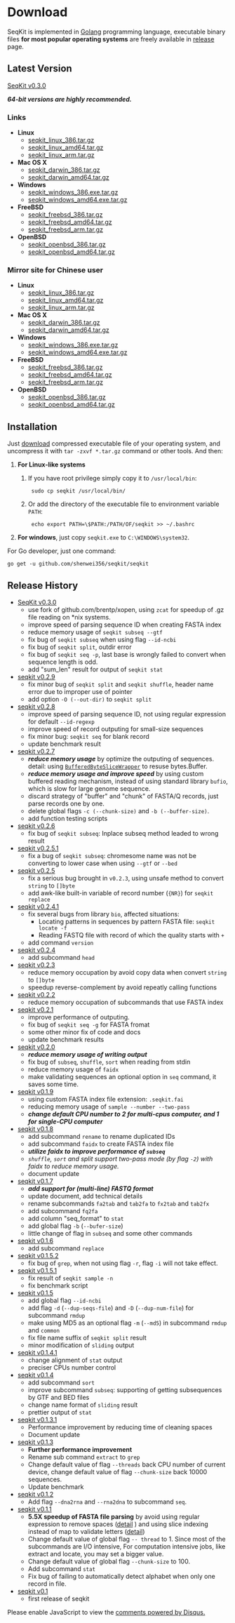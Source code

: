 # Download

SeqKit is implemented in [Golang](https://golang.org/) programming language,
 executable binary files **for most popular operating systems** are freely available
  in [release](https://github.com/shenwei356/seqkit/releases) page.

## Latest Version

[SeqKit v0.3.0](https://github.com/shenwei356/seqkit/releases/tag/v0.3.0)


***64-bit versions are highly recommended.***

### Links


- **Linux**
    - [seqkit_linux_386.tar.gz](https://github.com/shenwei356/seqkit/releases/download/v0.3.0/seqkit_linux_386.tar.gz)
    - [seqkit_linux_amd64.tar.gz](https://github.com/shenwei356/seqkit/releases/download/v0.3.0/seqkit_linux_amd64.tar.gz)
    - [seqkit_linux_arm.tar.gz](https://github.com/shenwei356/seqkit/releases/download/v0.3.0/seqkit_linux_arm.tar.gz)
- **Mac OS X**
    - [seqkit_darwin_386.tar.gz](https://github.com/shenwei356/seqkit/releases/download/v0.3.0/seqkit_darwin_386.tar.gz)
    - [seqkit_darwin_amd64.tar.gz](https://github.com/shenwei356/seqkit/releases/download/v0.3.0/seqkit_darwin_amd64.tar.gz)
- **Windows**
    - [seqkit_windows_386.exe.tar.gz](https://github.com/shenwei356/seqkit/releases/download/v0.3.0/seqkit_windows_386.exe.tar.gz)
    - [seqkit_windows_amd64.exe.tar.gz](https://github.com/shenwei356/seqkit/releases/download/v0.3.0/seqkit_windows_amd64.exe.tar.gz)
- **FreeBSD**
    - [seqkit_freebsd_386.tar.gz](https://github.com/shenwei356/seqkit/releases/download/v0.3.0/seqkit_freebsd_386.tar.gz)
    - [seqkit_freebsd_amd64.tar.gz](https://github.com/shenwei356/seqkit/releases/download/v0.3.0/seqkit_freebsd_amd64.tar.gz)
    - [seqkit_freebsd_arm.tar.gz](https://github.com/shenwei356/seqkit/releases/download/v0.3.0/seqkit_freebsd_arm.tar.gz)
- **OpenBSD**
    - [seqkit_openbsd_386.tar.gz](https://github.com/shenwei356/seqkit/releases/download/v0.3.0/seqkit_openbsd_386.tar.gz)
    - [seqkit_openbsd_amd64.tar.gz](https://github.com/shenwei356/seqkit/releases/download/v0.3.0/seqkit_openbsd_amd64.tar.gz)

### Mirror site for Chinese user

- **Linux**
    - [seqkit_linux_386.tar.gz](http://app.shenwei.me/data/seqkit/seqkit_linux_386.tar.gz)
    - [seqkit_linux_amd64.tar.gz](http://app.shenwei.me/data/seqkit/seqkit_linux_amd64.tar.gz)
    - [seqkit_linux_arm.tar.gz](http://app.shenwei.me/data/seqkit/seqkit_linux_arm.tar.gz)
- **Mac OS X**
    - [seqkit_darwin_386.tar.gz](http://app.shenwei.me/data/seqkit/seqkit_darwin_386.tar.gz)
    - [seqkit_darwin_amd64.tar.gz](http://app.shenwei.me/data/seqkit/seqkit_darwin_amd64.tar.gz)
- **Windows**
    - [seqkit_windows_386.exe.tar.gz](http://app.shenwei.me/data/seqkit/seqkit_windows_386.exe.tar.gz)
    - [seqkit_windows_amd64.exe.tar.gz](http://app.shenwei.me/data/seqkit/seqkit_windows_amd64.exe.tar.gz)
- **FreeBSD**
    - [seqkit_freebsd_386.tar.gz](http://app.shenwei.me/data/seqkit/seqkit_freebsd_386.tar.gz)
    - [seqkit_freebsd_amd64.tar.gz](http://app.shenwei.me/data/seqkit/seqkit_freebsd_amd64.tar.gz)
    - [seqkit_freebsd_arm.tar.gz](http://app.shenwei.me/data/seqkit/seqkit_freebsd_arm.tar.gz)
- **OpenBSD**
    - [seqkit_openbsd_386.tar.gz](http://app.shenwei.me/data/seqkit/seqkit_openbsd_386.tar.gz)
    - [seqkit_openbsd_amd64.tar.gz](http://app.shenwei.me/data/seqkit/seqkit_openbsd_amd64.tar.gz)

## Installation

Just [download](https://github.com/shenwei356/seqkit/releases) compressed
executable file of your operating system,
and uncompress it with `tar -zxvf *.tar.gz` command or other tools.
And then:

1. **For Linux-like systems**
    1. If you have root privilege simply copy it to `/usr/local/bin`:

            sudo cp seqkit /usr/local/bin/

    1. Or add the directory of the executable file to environment variable
    `PATH`:

            echo export PATH=\$PATH:/PATH/OF/seqkit >> ~/.bashrc


1. **For windows**, just copy `seqkit.exe` to `C:\WINDOWS\system32`.

For Go developer, just one command:

    go get -u github.com/shenwei356/seqkit/seqkit

## Release History


- [SeqKit v0.3.0](https://github.com/shenwei356/seqkit/releases/tag/v0.3.0)
    - use fork of github.com/brentp/xopen, using `zcat` for speedup of .gz file
      reading on \*nix systems.
    - improve speed of parsing sequence ID when creating FASTA index
    - reduce memory usage of `seqkit subseq --gtf`
    - fix bug of `seqkit subseq` when using flag `--id-ncbi`
    - fix bug of `seqkit split`, outdir error
    - fix bug of `seqkit seq -p`, last base is wrongly failed to convert when
      sequence length is odd.
    - add "sum_len" result for output of `seqkit stat`
- [seqkit v0.2.9](https://github.com/shenwei356/seqkit/releases/tag/v0.2.9)
    - fix minor bug of `seqkit split` and `seqkit shuffle`,
      header name error due to improper use of pointer
    - add option `-O (--out-dir)` to `seqkit split`
- [seqkit v0.2.8](https://github.com/shenwei356/seqkit/releases/tag/v0.2.8)
    - improve speed of parsing sequence ID, not using regular expression for default `--id-regexp`
    - improve speed of record outputing for small-size sequences
    - fix minor bug: `seqkit seq` for blank record
    - update benchmark result
- [seqkit v0.2.7](https://github.com/shenwei356/seqkit/releases/tag/v0.2.7)
    - ***reduce memory usage*** by optimize the outputing of sequences.
      detail: using [`BufferedByteSliceWrapper`](https://godoc.org/github.com/shenwei356/util/byteutil#BufferedByteSliceWrapper) to resuse bytes.Buffer.
    - ***reduce memory usage and improve speed*** by using custom buffered
     reading mechanism, instead of using standard library `bufio`,
      which is slow for large genome sequence.
    - discard strategy of "buffer" and "chunk" of FASTA/Q records,
      just parse records one by one.
    - delete global flags `-c (--chunk-size)` and `-b (--buffer-size)`.
    - add function testing scripts
- [seqkit v0.2.6](https://github.com/shenwei356/seqkit/releases/tag/v0.2.6)
    - fix bug of `seqkit subseq`: Inplace subseq method leaded to wrong result
- [seqkit v0.2.5.1](https://github.com/shenwei356/seqkit/releases/tag/v0.2.5.1)
    - fix a bug of `seqkit subseq`: chromesome name was not be converting to lower case when using `--gtf` or `--bed`
- [seqkit v0.2.5](https://github.com/shenwei356/seqkit/releases/tag/v0.2.5)
    - fix a serious bug brought in `v0.2.3`, using unsafe method to convert `string` to `[]byte`
    - add awk-like built-in variable of record number (`{NR}`) for `seqkit replace`
- [seqkit v0.2.4.1](https://github.com/shenwei356/seqkit/releases/tag/v0.2.4.1)
    - fix several bugs from library `bio`, affected situations:
        - Locating patterns in sequences by pattern FASTA file: `seqkit locate -f`
        - Reading FASTQ file with record of which the quality starts with `+`
    - add command `version`
- [seqkit v0.2.4](https://github.com/shenwei356/seqkit/releases/tag/v0.2.4)
    - add subcommand `head`
- [seqkit v0.2.3](https://github.com/shenwei356/seqkit/releases/tag/v0.2.3)
    - reduce memory occupation by avoid copy data when convert `string` to `[]byte`
    - speedup reverse-complement by avoid repeatly calling functions
- [seqkit v0.2.2](https://github.com/shenwei356/seqkit/releases/tag/v0.2.2)
    - reduce memory occupation of subcommands that use FASTA index
- [seqkit v0.2.1](https://github.com/shenwei356/seqkit/releases/tag/v0.2.1)
    - improve performance of outputing.
    - fix bug of `seqkit seq -g` for FASTA fromat
    - some other minor fix of code and docs
    - update benchmark results
- [seqkit v0.2.0](https://github.com/shenwei356/seqkit/releases/tag/v0.2.0)
    - ***reduce memory usage of writing output***
    - fix bug of `subseq`, `shuffle`, `sort` when reading from stdin
    - reduce memory usage of `faidx`
    - make validating sequences an optional option in `seq` command, it saves some time.
- [seqkit v0.1.9](https://github.com/shenwei356/seqkit/releases/tag/v0.1.9)
    - using custom FASTA index file extension: `.seqkit.fai`
    - reducing memory usage of `sample --number --two-pass`
    - ***change default CPU number to 2 for multi-cpus computer, and 1 for single-CPU computer***
- [seqkit v0.1.8](https://github.com/shenwei356/seqkit/releases/tag/v0.1.8)
    - add subcommand `rename` to rename duplicated IDs
    - add subcommand `faidx` to create FASTA index file
    - ***utilize faidx to improve performance of `subseq`***
    - *`shuffle`, `sort` and split support two-pass mode (by flag `-2`) with faidx to reduce memory usage.*
    - document update
- [seqkit v0.1.7](https://github.com/shenwei356/seqkit/releases/tag/v0.1.7)
    - ***add support for (multi-line) FASTQ format***
    - update document, add technical details
    - rename subcommands `fa2tab` and `tab2fa` to `fx2tab` and `tab2fx`
    - add subcommand `fq2fa`
    - add column "seq_format" to `stat`
    - add global flag `-b` (`--bufer-size`)
    - little change of flag in `subseq` and some other commands
- [seqkit v0.1.6](https://github.com/shenwei356/seqkit/releases/tag/v0.1.6)
    - add subcommand `replace`
- [seqkit v0.1.5.2](https://github.com/shenwei356/seqkit/releases/tag/v0.1.5.2)
    - fix bug of `grep`, when not using flag `-r`, flag `-i` will not take effect.
- [seqkit v0.1.5.1](https://github.com/shenwei356/seqkit/releases/tag/v0.1.5.1)
    - fix result of `seqkit sample -n`
    - fix benchmark script
- [seqkit v0.1.5](https://github.com/shenwei356/seqkit/releases/tag/v0.1.5)
    - add global flag `--id-ncbi`
    - add flag `-d` (`--dup-seqs-file`) and `-D` (`--dup-num-file`) for subcommand `rmdup`
    - make using MD5 as an optional flag `-m` (`--md5`) in subcommand `rmdup` and `common`
    - fix file name suffix of `seqkit split` result
    - minor modification of `sliding` output
- [seqkit v0.1.4.1](https://github.com/shenwei356/seqkit/releases/tag/v0.1.4.1)
    - change alignment of `stat` output
    - preciser CPUs number control
- [seqkit v0.1.4](https://github.com/shenwei356/seqkit/releases/tag/v0.1.4)
    - add subcommand `sort`
    - improve subcommand `subseq`: supporting of getting subsequences by GTF and BED files
    - change name format of `sliding` result
    - prettier output of `stat`
- [seqkit v0.1.3.1](https://github.com/shenwei356/seqkit/releases/tag/v0.1.3.1)
    - Performance improvement by reducing time of cleaning spaces
    - Document update
- [seqkit v0.1.3](https://github.com/shenwei356/seqkit/releases/tag/v0.1.3)
    - **Further performance improvement**
    - Rename sub command `extract` to `grep`
    - Change default value of flag `--threads` back CPU number of current device,
      change default value of flag `--chunk-size` back 10000 sequences.
    - Update benchmark
- [seqkit v0.1.2](https://github.com/shenwei356/seqkit/releases/tag/v0.1.2)
    - Add flag `--dna2rna` and `--rna2dna` to subcommand `seq`.
- [seqkit v0.1.1](https://github.com/shenwei356/seqkit/releases/tag/v0.1.1)
    - **5.5X speedup of FASTA file parsing** by avoid using regular expression to remove spaces ([detail](https://github.com/shenwei356/bio/commit/2457b877cf1b8d79d05adb1a8952f2dff9046eaf) ) and using slice indexing instead of map to validate letters ([detail](https://github.com/shenwei356/bio/commit/0f5912f6a3c6d737faacf9212f62d11c94e5044a))
    - Change default value of global flag `-- thread` to 1. Since most of the subcommands are I/O intensive,  For computation intensive jobs, like extract and locate, you may set a bigger value.
    - Change default value of global flag `--chunk-size` to 100.
    - Add subcommand `stat`
    - Fix bug of failing to automatically detect alphabet when only one record in file.
- [seqkit v0.1](https://github.com/shenwei356/seqkit/releases/tag/v0.1)
    - first release of seqkit

<div id="disqus_thread"></div>
<script>
/**
* RECOMMENDED CONFIGURATION VARIABLES: EDIT AND UNCOMMENT THE SECTION BELOW TO INSERT DYNAMIC VALUES FROM YOUR PLATFORM OR CMS.
* LEARN WHY DEFINING THESE VARIABLES IS IMPORTANT: https://disqus.com/admin/universalcode/#configuration-variables
*/
/*
var disqus_config = function () {
this.page.url = PAGE_URL; // Replace PAGE_URL with your page's canonical URL variable
this.page.identifier = PAGE_IDENTIFIER; // Replace PAGE_IDENTIFIER with your page's unique identifier variable
};
*/
(function() { // DON'T EDIT BELOW THIS LINE
var d = document, s = d.createElement('script');

s.src = '//fastakit.disqus.com/embed.js';

s.setAttribute('data-timestamp', +new Date());
(d.head || d.body).appendChild(s);
})();
</script>
<noscript>Please enable JavaScript to view the <a href="https://disqus.com/?ref_noscript" rel="nofollow">comments powered by Disqus.</a></noscript>
